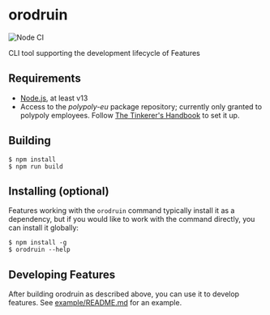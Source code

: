 # orodruin

![Node CI](https://github.com/polypoly-eu/orodruin/workflows/Node%20CI/badge.svg)

CLI tool supporting the development lifecycle of Features

## Requirements

- [Node.js](https://nodejs.org/), at least v13
- Access to the _polypoly-eu_ package repository; currently only granted to
  polypoly employees. Follow
  [The Tinkerer's Handbook](https://wiki.polypoly.eu/display/TIN/The+Tinkerer%27s+Handbook)
  to set it up.

## Building

```
$ npm install
$ npm run build
```

## Installing (optional)

Features working with the `orodruin` command typically install it as a
dependency, but if you would like to work with the command directly, you can
install it globally:

```
$ npm install -g
$ orodruin --help
```

## Developing Features

After building orodruin as described above, you can use it to develop features.
See [example/README.md](example/README.md) for an example.
